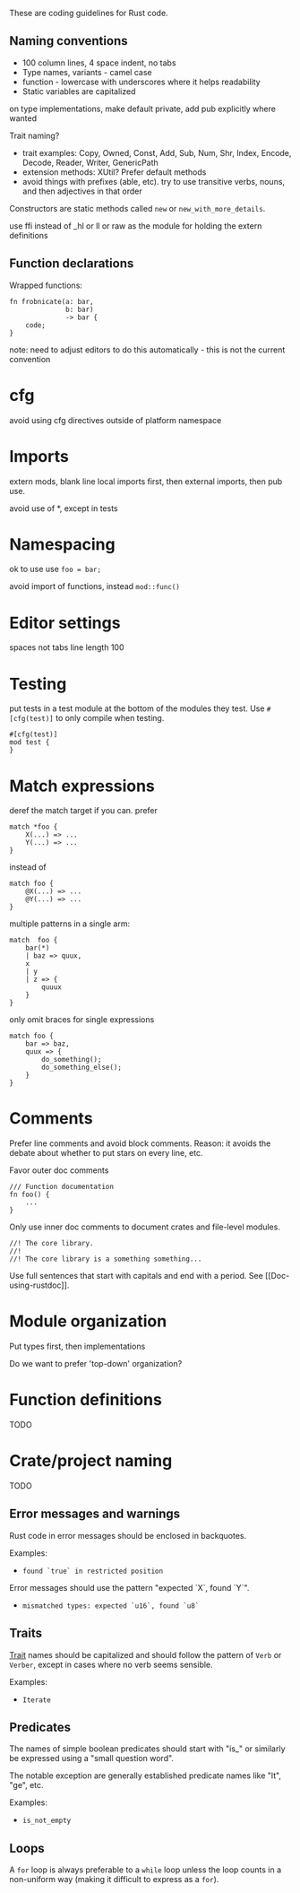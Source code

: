 These are coding guidelines for Rust code.

## Naming conventions

- 100 column lines, 4 space indent, no tabs
- Type names, variants - camel case
- function - lowercase with underscores where it helps readability
- Static variables are capitalized

on type implementations, make default private, add pub explicitly where wanted

Trait naming?

- trait examples: Copy, Owned, Const, Add, Sub, Num, Shr, Index, Encode, Decode, Reader, Writer, GenericPath
- extension methods: XUtil? Prefer default methods
- avoid things with prefixes (able, etc). try to use transitive verbs, nouns, and then adjectives in that order



Constructors are static methods called `new` or `new_with_more_details`.

use ffi instead of _hl or ll or raw as the module for holding the extern definitions

## Function declarations

Wrapped functions:

```
fn frobnicate(a: bar,
              b: bar)
              -> bar {
    code;
}
```

note: need to adjust editors to do this automatically - this is not the current convention

# cfg

avoid using cfg directives outside of platform namespace

# Imports

extern mods, blank line
local imports first, then external imports, then pub use.

avoid use of *, except in tests

# Namespacing

ok to use use `foo = bar;`

avoid import of functions, instead `mod::func()`

# Editor settings

spaces not tabs
line length 100

# Testing

put tests in a test module at the bottom of the modules they test. Use `#[cfg(test)]` to only compile when testing.

```
#[cfg(test)]
mod test {
}
```

# Match expressions

deref the match target if you can. prefer 

```
match *foo {
    X(...) => ...
    Y(...) => ...
}
```

instead of

```
match foo {
    @X(...) => ...
    @Y(...) => ...
}
```

multiple patterns in a single arm:

```
match  foo {
    bar(*)
    | baz => quux,
    x
    | y
    | z => {
        quuux
    }
}
```

only omit braces for single expressions

```
match foo {
    bar => baz,
    quux => {
        do_something();
        do_something_else();
    }
}
```

# Comments

Prefer line comments and avoid block comments. Reason: it avoids the debate about whether to put stars on every line, etc.

Favor outer doc comments

```
/// Function documentation
fn foo() {
    ...
}
```

Only use inner doc comments to document crates and file-level modules.

```
//! The core library.
//!
//! The core library is a something something...
```

Use full sentences that start with capitals and end with a period. See [[Doc-using-rustdoc]].

# Module organization

Put types first, then implementations

Do we want to prefer 'top-down' organization?

# Function definitions

TODO

# Crate/project naming

TODO


## Error messages and warnings

Rust code in error messages should be enclosed in backquotes.

Examples:

* ```found `true` in restricted position```

Error messages should use the pattern "expected \`X\`, found \`Y\`".

* ```mismatched types: expected `u16`, found `u8` ```

## Traits

[Trait](http://dl.rust-lang.org/doc/tutorial.html#traits) names should be capitalized and should follow the pattern of `Verb` or `Verber`, except in cases where no verb seems sensible.

Examples:

* ```Iterate```

## Predicates

The names of simple boolean predicates should start with "is_" or similarly be expressed using a "small question word".

The notable exception are generally established predicate names like "lt", "ge", etc.

Examples:

* ```is_not_empty```

## Loops

A ```for``` loop is always preferable to a ```while``` loop unless the loop counts in a non-uniform way (making it difficult to express as a ```for```).


